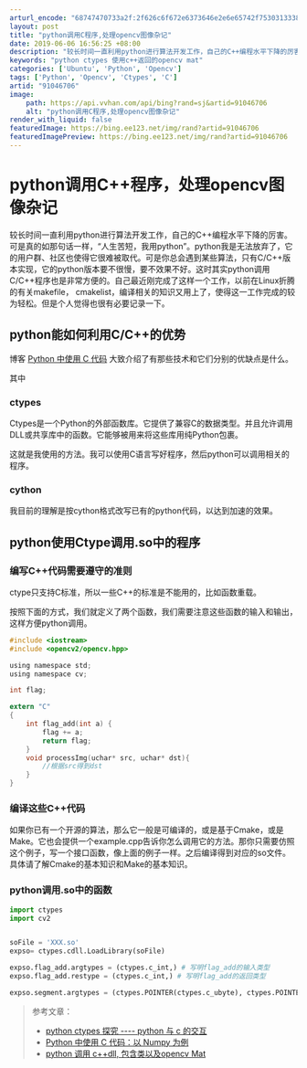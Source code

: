 ```yaml
---
arturl_encode: "68747470733a2f:2f626c6f672e6373646e2e6e65742f75303133383332373037:2f61727469636c652f64657461696c732f3931303436373036"
layout: post
title: "python调用C程序,处理opencv图像杂记"
date: 2019-06-06 16:56:25 +08:00
description: "较长时间一直利用python进行算法开发工作，自己的C++编程水平下降的厉害。可是真的如那句话一样，"
keywords: "python ctypes 使用c++返回的opencv mat"
categories: ['Ubuntu', 'Python', 'Opencv']
tags: ['Python', 'Opencv', 'Ctypes', 'C']
artid: "91046706"
image:
    path: https://api.vvhan.com/api/bing?rand=sj&artid=91046706
    alt: "python调用C程序,处理opencv图像杂记"
render_with_liquid: false
featuredImage: https://bing.ee123.net/img/rand?artid=91046706
featuredImagePreview: https://bing.ee123.net/img/rand?artid=91046706
---
```


# python调用C++程序，处理opencv图像杂记

较长时间一直利用python进行算法开发工作，自己的C++编程水平下降的厉害。可是真的如那句话一样，“人生苦短，我用python”。python我是无法放弃了，它的用户群、社区也使得它很难被取代。可是你总会遇到某些算法，只有C/C++版本实现，它的python版本要不很慢，要不效果不好。这时其实python调用C/C++程序也是非常方便的。自己最近刚完成了这样一个工作，以前在Linux折腾的有关makefile， cmakelist，编译相关的知识又用上了，使得这一工作完成的较为轻松。但是个人觉得也很有必要记录一下。

## python能如何利用C/C++的优势

博客
[Python 中使用 C 代码](https://segmentfault.com/a/1190000000479951)
大致介绍了有那些技术和它们分别的优缺点是什么。
  
其中

### ctypes

Ctypes是一个Python的外部函数库。它提供了兼容C的数据类型。并且允许调用DLL或共享库中的函数。它能够被用来将这些库用纯Python包裹。
  
这就是我使用的方法。我可以使用C语言写好程序，然后python可以调用相关的程序。

### cython

我目前的理解是按cython格式改写已有的python代码，以达到加速的效果。

## python使用Ctype调用.so中的程序

### 编写C++代码需要遵守的准则

ctype只支持C标准，所以一些C++的标准是不能用的，比如函数重载。
  
按照下面的方式，我们就定义了两个函数，我们需要注意这些函数的输入和输出，这样方便python调用。

```c
#include <iostream>
#include <opencv2/opencv.hpp>

using namespace std;
using namespace cv;

int flag;

extern "C"
{
	int flag_add(int a) {
		flag += a;
		return flag;
	}
	void processImg(uchar* src, uchar* dst){
	    //根据src得到dst
 	}
}

```

### 编译这些C++代码

如果你已有一个开源的算法，那么它一般是可编译的，或是基于Cmake，或是Make。它也会提供一个example.cpp告诉你怎么调用它的方法。那你只需要仿照这个例子，写一个接口函数，像上面的例子一样。之后编译得到对应的so文件。具体请了解Cmake的基本知识和Make的基本知识。

### python调用.so中的函数

```python
import ctypes
import cv2


soFile = 'XXX.so'
expso= ctypes.cdll.LoadLibrary(soFile)

expso.flag_add.argtypes = (ctypes.c_int,) # 写明flag_add的输入类型
expso.flag_add.restype = (ctypes.c_int,) # 写明flag_add的返回类型

expso.segment.argtypes = (ctypes.POINTER(ctypes.c_ubyte), ctypes.POINTER(ctypes.c_ubyte)) # opencv中图片传递到ctype，供C++使用。其实是同一片内存空间，python、ctype和C都有各自的方法来对应它。

```

> 参考文章：
>
> * [python ctypes 探究 ---- python 与 c 的交互](https://www.cnblogs.com/night-ride-depart/p/4907613.html)
> * [Python 中使用 C 代码：以 Numpy 为例](https://segmentfault.com/a/1190000000479951)
> * [python 调用 c++dll, 包含类以及opencv Mat](https://www.jianshu.com/p/0306a9898d68)